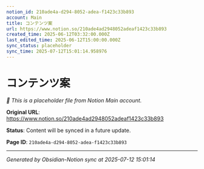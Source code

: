 ```yaml
---
notion_id: 210ade4a-d294-8052-adea-f1423c33b893
account: Main
title: コンテンツ案
url: https://www.notion.so/210ade4ad2948052adeaf1423c33b893
created_time: 2025-06-12T03:32:00.000Z
last_edited_time: 2025-06-12T15:00:00.000Z
sync_status: placeholder
sync_time: 2025-07-12T15:01:14.958976
---
```


# コンテンツ案

*🔄 This is a placeholder file from Notion Main account.*

**Original URL**: https://www.notion.so/210ade4ad2948052adeaf1423c33b893

**Status**: Content will be synced in a future update.

**Page ID**: `210ade4a-d294-8052-adea-f1423c33b893`

---

*Generated by Obsidian-Notion sync at 2025-07-12 15:01:14*
